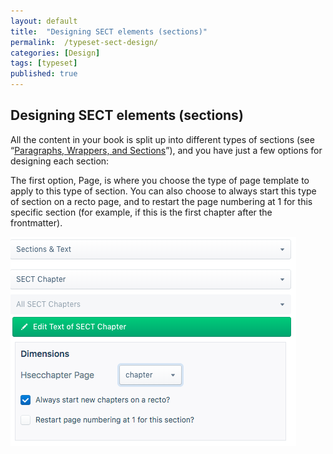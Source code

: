 ```yaml
---
layout: default
title:  "Designing SECT elements (sections)"
permalink:  /typeset-sect-design/
categories: [Design]
tags: [typeset]
published: true
---
```


<section data-type="chapter" class="hsecchapter" data-hederis-type="hsecchapter" id="typeset-sect-design" data-pi-attrs="id: typeset-sect-design; data-tags: typeset;" role="doc-chapter" data-tags="typeset" data-author-name=" " data-book-title=" " title="Designing SECT elements (sections)"><h1 data-hederis-type="hblkchaptitle" class="hblkchaptitle" id="peDaf1ZZx">Designing SECT elements (sections)</h1><p class="hblkp" data-hederis-type="hblkp" id="pRCXLrOfo">All the content in your book is split up into different types of sections (see &#8220;<a href="{% post_url 2020-08-05-11-ParagraphsWrappersSectionsandInlines %}" data-hederis-type="hspana" id="p40kDlV7m"><span class="Hyperlink" data-hederis-type="hspnspan" id="puhKbh7MX">Paragraphs, Wrappers, and Sections</span></a>&#8221;), and you have just a few options for designing each section:</p><p class="hblkp" data-hederis-type="hblkp" id="pJKbrSkxr">The first option, Page, is where you choose the type of page template to apply to this type of section. You can also choose to always start this type of section on a recto page, and to restart the page numbering at 1 for this specific section (for example, if this is the first chapter after the frontmatter).</p><img data-hederis-type="hblkimg" class="hblkimg" id="ppT74CMLp" src="/images/sectelements.png" data-img-src="sectelements.png"/></section>